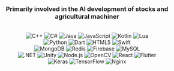 
<div align=center>
<h3>Primarily involved in the AI development of stocks and agricultural machiner</h2>
</br>
<img alt="C++" src ="https://img.shields.io/badge/c++-%2300599C.svg?style=for-the-badge&logo=c%2B%2B&logoColor=white"/> 
<img alt="C#" src ="https://img.shields.io/badge/c%23-%23239120.svg?style=for-the-badge&logo=csharp&logoColor=white"/> 
<img alt="Java" src ="https://img.shields.io/badge/java-%23ED8B00.svg?style=for-the-badge&logo=openjdk&logoColor=white"/> 
<img alt="JavaScript" src ="https://img.shields.io/badge/javascript-%23323330.svg?style=for-the-badge&logo=javascript&logoColor=%23F7DF1E"/> 
<img alt="Kotlin" src ="https://img.shields.io/badge/kotlin-%237F52FF.svg?style=for-the-badge&logo=kotlin&logoColor=white"/> 
<img alt="Lua" src ="https://img.shields.io/badge/lua-%232C2D72.svg?style=for-the-badge&logo=lua&logoColor=white"/> 
</br>
<img alt="Python" src ="https://img.shields.io/badge/python-3670A0?style=for-the-badge&logo=python&logoColor=ffdd54"/> 
<img alt="Dart" src ="https://img.shields.io/badge/dart-%230175C2.svg?style=for-the-badge&logo=dart&logoColor=white"/> 
<img alt="HTML5" src ="https://img.shields.io/badge/html5-%23E34F26.svg?style=for-the-badge&logo=html5&logoColor=white"/> 
<img alt="Swift" src ="https://img.shields.io/badge/swift-F54A2A?style=for-the-badge&logo=swift&logoColor=white"/> 
</br>
<img alt="MongoDB" src ="https://img.shields.io/badge/MongoDB-%234ea94b.svg?style=for-the-badge&logo=mongodb&logoColor=white"/> 
<img alt="Redis" src ="https://img.shields.io/badge/redis-%23DD0031.svg?style=for-the-badge&logo=redis&logoColor=white"/> 
<img alt="Firebase" src ="https://img.shields.io/badge/firebase-a08021?style=for-the-badge&logo=firebase&logoColor=ffcd34"/> 
<img alt="MySQL" src ="https://img.shields.io/badge/mysql-4479A1.svg?style=for-the-badge&logo=mysql&logoColor=white"/> 
</br>
<img alt=".NET" src ="https://img.shields.io/badge/.NET-5C2D91?style=for-the-badge&logo=.net&logoColor=white"/> 
<img alt="Unity" src ="https://img.shields.io/badge/unity-%23000000.svg?style=for-the-badge&logo=unity&logoColor=white"/> 
<img alt="Node.js" src ="https://img.shields.io/badge/node.js-6DA55F?style=for-the-badge&logo=node.js&logoColor=white"/> 
<img alt="OpenCV" src ="https://img.shields.io/badge/opencv-%23white.svg?style=for-the-badge&logo=opencv&logoColor=white"/> 
<img alt="React" src ="https://img.shields.io/badge/react-%2320232a.svg?style=for-the-badge&logo=react&logoColor=%2361DAFB"/> 
<img alt="Flutter" src ="https://img.shields.io/badge/Flutter-%2302569B.svg?style=for-the-badge&logo=Flutter&logoColor=white"/> 
</br>
<img alt="Keras" src ="https://img.shields.io/badge/Keras-%23D00000.svg?style=for-the-badge&logo=Keras&logoColor=white"/> 
<img alt="TensorFlow" src ="https://img.shields.io/badge/TensorFlow-%23FF6F00.svg?style=for-the-badge&logo=TensorFlow&logoColor=white"/> 
<img alt="Nginx" src ="https://img.shields.io/badge/nginx-%23009639.svg?style=for-the-badge&logo=nginx&logoColor=white"/> 
</div>
